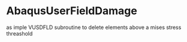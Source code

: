 # AbaqusUserFieldDamage
as imple VUSDFLD subroutine to delete elements above a mises stress threashold
